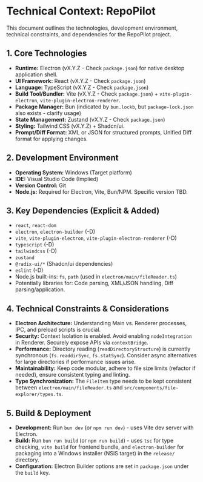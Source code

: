 # Technical Context: RepoPilot

This document outlines the technologies, development environment, technical constraints, and dependencies for the RepoPilot project.

## 1. Core Technologies

-   **Runtime:** Electron (vX.Y.Z - Check `package.json`) for native desktop application shell.
-   **UI Framework:** React (vX.Y.Z - Check `package.json`)
-   **Language:** TypeScript (vX.Y.Z - Check `package.json`)
-   **Build Tool/Bundler:** Vite (vX.Y.Z - Check `package.json`) + `vite-plugin-electron`, `vite-plugin-electron-renderer`.
-   **Package Manager:** Bun (indicated by `bun.lockb`, but `package-lock.json` also exists - clarify usage)
-   **State Management:** Zustand (vX.Y.Z - Check `package.json`)
-   **Styling:** Tailwind CSS (vX.Y.Z) + Shadcn/ui.
-   **Prompt/Diff Format:** XML or JSON for structured prompts, Unified Diff format for applying changes.

## 2. Development Environment

-   **Operating System:** Windows (Target platform)
-   **IDE:** Visual Studio Code (Implied)
-   **Version Control:** Git
-   **Node.js:** Required for Electron, Vite, Bun/NPM. Specific version TBD.

## 3. Key Dependencies (Explicit & Added)

-   `react`, `react-dom`
-   `electron`, `electron-builder` (-D)
-   `vite`, `vite-plugin-electron`, `vite-plugin-electron-renderer` (-D)
-   `typescript` (-D)
-   `tailwindcss` (-D)
-   `zustand`
-   `@radix-ui/*` (Shadcn/ui dependencies)
-   `eslint` (-D)
-   Node.js built-ins: `fs`, `path` (used in `electron/main/fileReader.ts`)
-   Potentially libraries for: Code parsing, XML/JSON handling, Diff parsing/application.

## 4. Technical Constraints & Considerations

-   **Electron Architecture:** Understanding Main vs. Renderer processes, IPC, and preload scripts is crucial.
-   **Security:** Context Isolation is enabled. Avoid enabling `nodeIntegration` in Renderer. Securely expose APIs via `contextBridge`.
-   **Performance:** Directory reading (`readDirectoryStructure`) is currently synchronous (`fs.readdirSync`, `fs.statSync`). Consider async alternatives for large directories if performance issues arise.
-   **Maintainability:** Keep code modular, adhere to file size limits (refactor if needed), ensure consistent typing and linting.
-   **Type Synchronization:** The `FileItem` type needs to be kept consistent between `electron/main/fileReader.ts` and `src/components/file-explorer/types.ts`.

## 5. Build & Deployment

-   **Development:** Run `bun dev` (or `npm run dev`) - uses Vite dev server with Electron.
-   **Build:** Run `bun run build` (or `npm run build`) - uses `tsc` for type checking, `vite build` for frontend bundle, and `electron-builder` for packaging into a Windows installer (NSIS target) in the `release/` directory.
-   **Configuration:** Electron Builder options are set in `package.json` under the `build` key.